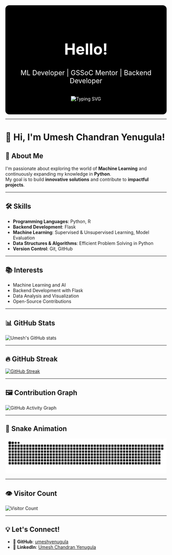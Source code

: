 <!-- Centered Welcome Section with Typing Animation -->
<div align="center" style="background-color:#000; color:#fff; padding:40px 20px; border-radius:12px;">
  <h1 style="font-size:3rem;">Hello!</h1>
  <h2 style="margin-top:10px; font-weight:400;">
    ML Developer | GSSoC Mentor | Backend Developer
  </h2>
  <br/>
  <img src="https://readme-typing-svg.herokuapp.com?font=Fira+Code&size=45&duration=3000&pause=500&color=%23888888&center=true&vCenter=true&width=700&lines=Welcome+to+my+profile!;Exploring+ML+and+Backend+Tech;Passionate+Open+Source+Contributor" alt="Typing SVG" />
</div>

---

# 👋 Hi, I'm Umesh Chandran Yenugula!

## 🚀 About Me
I'm passionate about exploring the world of **Machine Learning** and continuously expanding my knowledge in **Python**.  
My goal is to build **innovative solutions** and contribute to **impactful projects**.

---

## 🛠️ Skills

- **Programming Languages**: Python, R  
- **Backend Development**: Flask  
- **Machine Learning**: Supervised & Unsupervised Learning, Model Evaluation  
- **Data Structures & Algorithms**: Efficient Problem Solving in Python  
- **Version Control**: Git, GitHub

---

## 📚 Interests

- Machine Learning and AI  
- Backend Development with Flask  
- Data Analysis and Visualization  
- Open-Source Contributions

---

## 📊 GitHub Stats

![Umesh's GitHub stats](https://github-readme-stats.vercel.app/api?username=umeshyenugula&show_icons=true&theme=radical)

---

## 🔥 GitHub Streak

[![GitHub Streak](https://streak-stats.demolab.com?user=umeshyenugula&theme=tokyonight)](https://git.io/streak-stats)

---

## 🖼️ Contribution Graph

![GitHub Activity Graph](https://github-readme-activity-graph.vercel.app/graph?username=umeshyenugula&theme=github-compact)

---

## 🐍 Snake Animation

![Snake animation](https://github.com/umeshyenugula/umeshyenugula/blob/output/github-contribution-grid-snake.svg)

---

## 👁️ Visitor Count

![Visitor Count](https://komarev.com/ghpvc/?username=umeshyenugula&color=brightgreen)

---

## 💡 Let's Connect!

- 🔗 **GitHub**: [umeshyenugula](https://github.com/umeshyenugula)  
- 🔗 **LinkedIn**: [Umesh Chandran Yenugula](https://www.linkedin.com/in/umesh-chandran-yenugula-0a2576317)

<!---
umeshyenugula/umeshyenugula is a ✨ special ✨ repository because its `README.md` (this file) appears on your GitHub profile.
You can click the Preview link to take a look at your changes.
--->